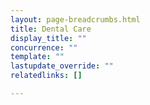 ```yaml
---
layout: page-breadcrumbs.html
title: Dental Care
display_title: ""
concurrence: ""
template: ""
lastupdate_override: ""
relatedlinks: []

---
```

